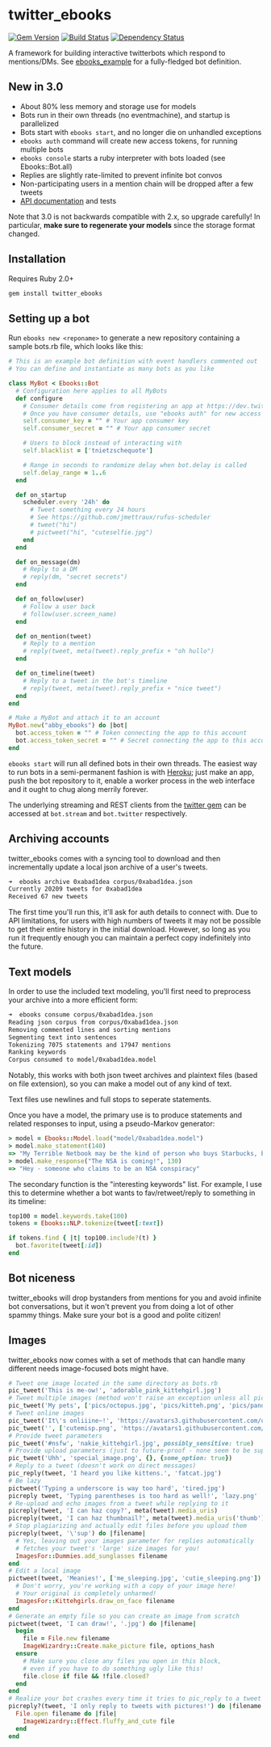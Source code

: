 # twitter\_ebooks

[![Gem Version](https://badge.fury.io/rb/twitter_ebooks.svg)](http://badge.fury.io/rb/twitter_ebooks)
[![Build Status](https://travis-ci.org/mispy/twitter_ebooks.svg)](https://travis-ci.org/mispy/twitter_ebooks)
[![Dependency Status](https://gemnasium.com/mispy/twitter_ebooks.svg)](https://gemnasium.com/mispy/twitter_ebooks)

A framework for building interactive twitterbots which respond to mentions/DMs. See [ebooks_example](https://github.com/mispy/ebooks_example) for a fully-fledged bot definition.

## New in 3.0

- About 80% less memory and storage use for models
- Bots run in their own threads (no eventmachine), and startup is parallelized
- Bots start with `ebooks start`, and no longer die on unhandled exceptions
- `ebooks auth` command will create new access tokens, for running multiple bots
- `ebooks console` starts a ruby interpreter with bots loaded (see Ebooks::Bot.all)
- Replies are slightly rate-limited to prevent infinite bot convos
- Non-participating users in a mention chain will be dropped after a few tweets
- [API documentation](http://rdoc.info/github/mispy/twitter_ebooks) and tests

Note that 3.0 is not backwards compatible with 2.x, so upgrade carefully! In particular, **make sure to regenerate your models** since the storage format changed.

## Installation

Requires Ruby 2.0+

```bash
gem install twitter_ebooks
```

## Setting up a bot

Run `ebooks new <reponame>` to generate a new repository containing a sample bots.rb file, which looks like this:

``` ruby
# This is an example bot definition with event handlers commented out
# You can define and instantiate as many bots as you like

class MyBot < Ebooks::Bot
  # Configuration here applies to all MyBots
  def configure
    # Consumer details come from registering an app at https://dev.twitter.com/
    # Once you have consumer details, use "ebooks auth" for new access tokens
    self.consumer_key = "" # Your app consumer key
    self.consumer_secret = "" # Your app consumer secret

    # Users to block instead of interacting with
    self.blacklist = ['tnietzschequote']

    # Range in seconds to randomize delay when bot.delay is called
    self.delay_range = 1..6
  end

  def on_startup
    scheduler.every '24h' do
      # Tweet something every 24 hours
      # See https://github.com/jmettraux/rufus-scheduler
      # tweet("hi")
      # pictweet("hi", "cuteselfie.jpg")
    end
  end

  def on_message(dm)
    # Reply to a DM
    # reply(dm, "secret secrets")
  end

  def on_follow(user)
    # Follow a user back
    # follow(user.screen_name)
  end

  def on_mention(tweet)
    # Reply to a mention
    # reply(tweet, meta(tweet).reply_prefix + "oh hullo")
  end

  def on_timeline(tweet)
    # Reply to a tweet in the bot's timeline
    # reply(tweet, meta(tweet).reply_prefix + "nice tweet")
  end
end

# Make a MyBot and attach it to an account
MyBot.new("abby_ebooks") do |bot|
  bot.access_token = "" # Token connecting the app to this account
  bot.access_token_secret = "" # Secret connecting the app to this account
end
```

`ebooks start` will run all defined bots in their own threads. The easiest way to run bots in a semi-permanent fashion is with [Heroku](https://www.heroku.com); just make an app, push the bot repository to it, enable a worker process in the web interface and it ought to chug along merrily forever.

The underlying streaming and REST clients from the [twitter gem](https://github.com/sferik/twitter) can be accessed at `bot.stream` and `bot.twitter` respectively.

## Archiving accounts

twitter\_ebooks comes with a syncing tool to download and then incrementally update a local json archive of a user's tweets.

``` zsh
➜  ebooks archive 0xabad1dea corpus/0xabad1dea.json
Currently 20209 tweets for 0xabad1dea
Received 67 new tweets
```

The first time you'll run this, it'll ask for auth details to connect with. Due to API limitations, for users with high numbers of tweets it may not be possible to get their entire history in the initial download. However, so long as you run it frequently enough you can maintain a perfect copy indefinitely into the future.

## Text models

In order to use the included text modeling, you'll first need to preprocess your archive into a more efficient form:

``` zsh
➜  ebooks consume corpus/0xabad1dea.json
Reading json corpus from corpus/0xabad1dea.json
Removing commented lines and sorting mentions
Segmenting text into sentences
Tokenizing 7075 statements and 17947 mentions
Ranking keywords
Corpus consumed to model/0xabad1dea.model
```

Notably, this works with both json tweet archives and plaintext files (based on file extension), so you can make a model out of any kind of text.

Text files use newlines and full stops to seperate statements.

Once you have a model, the primary use is to produce statements and related responses to input, using a pseudo-Markov generator:

``` ruby
> model = Ebooks::Model.load("model/0xabad1dea.model")
> model.make_statement(140)
=> "My Terrible Netbook may be the kind of person who buys Starbucks, but this Rackspace vuln is pretty straight up a backdoor"
> model.make_response("The NSA is coming!", 130)
=> "Hey - someone who claims to be an NSA conspiracy"
```

The secondary function is the "interesting keywords" list. For example, I use this to determine whether a bot wants to fav/retweet/reply to something in its timeline:

``` ruby
top100 = model.keywords.take(100)
tokens = Ebooks::NLP.tokenize(tweet[:text])

if tokens.find { |t| top100.include?(t) }
  bot.favorite(tweet[:id])
end
```

## Bot niceness

twitter_ebooks will drop bystanders from mentions for you and avoid infinite bot conversations, but it won't prevent you from doing a lot of other spammy things. Make sure your bot is a good and polite citizen!

## Images

twitter_ebooks now comes with a set of methods that can handle many different needs image-focused bots might have.

``` ruby
# Tweet one image located in the same directory as bots.rb
pic_tweet('This is me-ow!', 'adorable_pink_kittehgirl.jpg')
# Tweet multiple images (method won't raise an exception unless all pictures fail)
pic_tweet('My pets', ['pics/octopus.jpg', 'pics/kitteh.png', 'pics/panda.jpeg'])
# Tweet online images
pic_tweet('It\'s onliiine~!', 'https://avatars3.githubusercontent.com/u/9897819')
pic_tweet('', ['cutemisp.png', 'https://avatars1.githubusercontent.com/u/3055384'])
# Provide tweet parameters
pic_tweet('#nsfw', 'nakie_kittehgirl.jpg', possibly_sensitive: true)
# Provide upload parameters (just to future-proof - none seem to be supported)
pic_tweet('Uhh', 'special_image.png', {}, {some_option: true})
# Reply to a tweet (doesn't work on direct messages)
pic_reply(tweet, 'I heard you like kittens.', 'fatcat.jpg')
# Be lazy
pictweet('Typing a underscore is way too hard', 'tired.jpg')
picreply tweet, 'Typing parentheses is too hard as well!', 'lazy.png'
# Re-upload and echo images from a tweet while replying to it
picreply(tweet, 'I can haz copy?', meta(tweet).media_uris)
picreply(tweet, 'I can haz thumbnail?', meta(tweet).media_uris('thumb'))
# Stop plagiarizing and actually edit files before you upload them
picreply(tweet, '\'sup') do |filename|
  # Yes, leaving out your images parameter for replies automatically
  # fetches your tweet's 'large' size images for you!
  ImagesFor::Dummies.add_sunglasses filename
end
# Edit a local image
pictweet(tweet, 'Meanies!', ['me_sleeping.jpg', 'cutie_sleeping.png']) do |filename|
  # Don't worry, you're working with a copy of your image here!
  # Your original is completely unharmed!
  ImagesFor::Kittehgirls.draw_on_face filename
end
# Generate an empty file so you can create an image from scratch
pictweet(tweet, 'I can draw!', '.jpg') do |filename|
  begin
    file = File.new filename
    ImageWizardry::Create.make_picture file, options_hash
  ensure
    # Make sure you close any files you open in this block,
    # even if you have to do something ugly like this!
    file.close if file && !file.closed?
  end
end
# Realize your bot crashes every time it tries to pic_reply to a tweet with no images
picreply?(tweet, 'I only reply to tweets with pictures!') do |filename|
  File.open filename do |file|
    ImageWizardry::Effect.fluffy_and_cute file
  end
end
```